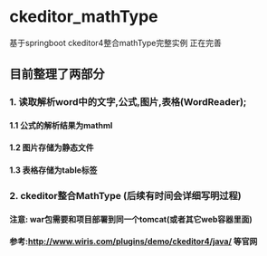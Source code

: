 # ckeditor_mathType
基于springboot  ckeditor4整合mathType完整实例 正在完善
## 目前整理了两部分
### 1. 读取解析word中的文字,公式,图片,表格(WordReader);
#### 1.1 公式的解析结果为mathml
#### 1.2 图片存储为静态文件
#### 1.3 表格存储为table标签
### 2. ckeditor整合MathType (后续有时间会详细写明过程)
#### 注意: war包需要和项目部署到同一个tomcat(或者其它web容器里面)
#### 参考:http://www.wiris.com/plugins/demo/ckeditor4/java/ 等官网
